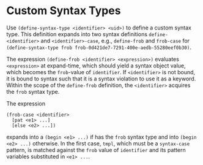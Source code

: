 # Custom Syntax Types

Use `(define-syntax-type <identifier> <uid>)` to define a custom syntax type.  This definition expands into two syntax definitions `define-<identifier>` and `<identifier>-case`, e.g., `define-frob` and `frob-case` for `(define-syntax-type frob frob-0d421de7-7291-400e-aedb-55280eef0b30)`.

The expression `(define-frob <identifier> <expression>)` evaluates `<expression>` at expand-time, which should yield a syntax object value, which becomes the `frob`-value of `identifier`. If `<identifier>` is not bound, it is bound to syntax such that it is a syntax violation to use it as a keyword. Within the scope of the `define-frob` definition, the `<identifier>` acquires the `frob` syntax type.

The expression
```
(frob-case <identifier>
  [pat <e1> ...]
  [else <e2> ...])
```
expands into a `(begin <e1> ...)` if <identifier> has the `frob` syntax type and into `(begin <e2> ...)` otherwise. In the first case, `tmpl`, which must be a `syntax-case` pattern, is matched against the `frob` value of `identifier` and its pattern variables substituted in `<e1> ...`.
